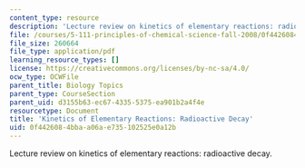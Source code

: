 ```yaml
---
content_type: resource
description: 'Lecture review on kinetics of elementary reactions: radioactive decay.'
file: /courses/5-111-principles-of-chemical-science-fall-2008/0f4426084bbaa06ae735102525e0a12b_bioex_lect32.pdf
file_size: 260664
file_type: application/pdf
learning_resource_types: []
license: https://creativecommons.org/licenses/by-nc-sa/4.0/
ocw_type: OCWFile
parent_title: Biology Topics
parent_type: CourseSection
parent_uid: d3155b63-ec67-4335-5375-ea901b2a4f4e
resourcetype: Document
title: 'Kinetics of Elementary Reactions: Radioactive Decay'
uid: 0f442608-4bba-a06a-e735-102525e0a12b
---
```

Lecture review on kinetics of elementary reactions: radioactive decay.